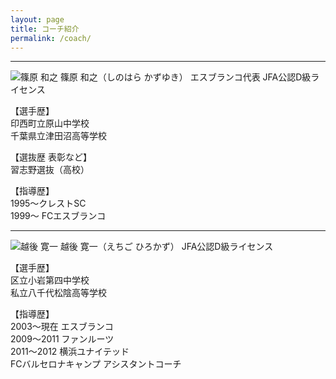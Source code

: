 ```yaml
---
layout: page
title: コーチ紹介
permalink: /coach/
---
```

***
<img src="https://www.fc-esblanco.com/img/c01.jpg" alt="篠原 和之"/>  
篠原 和之（しのはら かずゆき）  
エスブランコ代表  
JFA公認D級ライセンス  

【選手歴】  
印西町立原山中学校  
千葉県立津田沼高等学校  

【選抜歴 表彰など】  
習志野選抜（高校）  

【指導歴】  
1995〜クレストSC  
1999～ FCエスブランコ  

***
<img src="https://www.fc-esblanco.com/img/c03_e.jpg" alt="越後 寛一"/>  
越後 寛一（えちご ひろかず）  
JFA公認D級ライセンス  

【選手歴】  
区立小岩第四中学校  
私立八千代松陰高等学校  

【指導歴】  
2003〜現在 エスブランコ  
2009〜2011 ファンルーツ  
2011〜2012 横浜ユナイテッド  
FCバルセロナキャンプ アシスタントコーチ  

